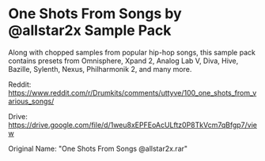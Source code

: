 # One Shots From Songs by @allstar2x Sample Pack

Along with chopped samples from popular hip-hop songs, this sample pack contains presets from Omnisphere, Xpand 2, Analog Lab V, Diva, Hive, Bazille, Sylenth, Nexus, Philharmonik 2, and many more.


Reddit: https://www.reddit.com/r/Drumkits/comments/uttyve/100_one_shots_from_various_songs/

Drive: https://drive.google.com/file/d/1weu8xEPFEoAcULftz0P8TkVcm7qBfgp7/view

Original Name: "One Shots From Songs @allstar2x.rar"

